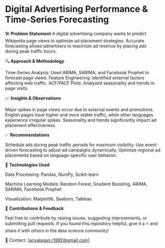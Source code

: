 # Digital Advertising Performance & Time-Series Forecasting

🛠 **Problem Statement**
A digital advertising company wants to predict Wikipedia page views to optimize ad placement strategies. 
Accurate forecasting allows advertisers to maximize ad revenue by placing ads during peak traffic hours.

🔍 **Approach & Methodology**

Time-Series Analysis: Used ARIMA, SARIMA, and Facebook Prophet to forecast page views.
Feature Engineering: Identified external factors affecting web traffic.
ACF/PACF Plots: Analyzed seasonality and trends in page visits.

📈 **Insights & Observations**

Major spikes in page views occur due to external events and promotions.
English pages have higher and more stable traffic, while other languages experience irregular spikes.
Seasonality and trends significantly impact ad placement effectiveness.

✅ **Recommendations**

Schedule ads during peak traffic periods for maximum visibility.
Use event-driven forecasting to adjust ad campaigns dynamically.
Optimize regional ad placements based on language-specific user behavior.

🚀 **Technologies Used**

Data Processing: Pandas, NumPy, Scikit-learn

Machine Learning Models: Random Forest, Gradient Boosting, ARIMA, SARIMA, Facebook Prophet

Visualization: Matplotlib, Seaborn, Tableau

📢 **Contributions & Feedback**

Feel free to contribute by raising issues, suggesting improvements, or submitting pull requests. If you found this repository helpful, give it a ⭐ and share it with others in the data science community!

📩 Contact: [arivalagan.r1992@gmail.com]
